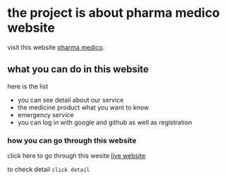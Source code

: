 # the project is about pharma medico website

visit this website [pharma medico](https://phramacy-service.web.app/).

## what you can do in this website

here is the list

- you can see detail about our service
- the medicine product what you want to know
- emergency service
- you can log in with google and github as well as registration

### how you can go through this website

click here to go through this wesite
[live website](https://phramacy-service.web.app/)

to check detail `click detail`
